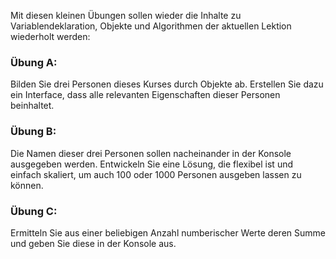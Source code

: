 Mit diesen kleinen Übungen sollen wieder die Inhalte zu Variablendeklaration, Objekte und Algorithmen der aktuellen Lektion wiederholt werden:

### Übung A:
Bilden Sie drei Personen dieses Kurses durch Objekte ab. Erstellen Sie dazu ein Interface, dass alle relevanten Eigenschaften dieser Personen beinhaltet.

### Übung B:
Die Namen dieser drei Personen sollen nacheinander in der Konsole ausgegeben werden. Entwickeln Sie eine Lösung, die flexibel ist und einfach skaliert, um auch 100 oder 1000 Personen ausgeben lassen zu können.

### Übung C:
Ermitteln Sie aus einer beliebigen Anzahl numberischer Werte deren Summe und geben Sie diese in der Konsole aus.
